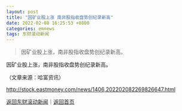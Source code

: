 ```yaml
---
layout: post
title: "因矿业股上涨 南非股指收盘势创纪录新高"
date: 2022-02-08 16:25:53 +0800
categories: emnews
tags: 东财滚动新闻
---
```

> 因矿业股上涨，南非股指收盘势创纪录新高。

<p>因矿业股上涨，南非股指收盘势创纪录新高。 </p><p class="em_media">（文章来源：哈富资讯）</p>

<http://stock.eastmoney.com/news/1406,202202082269826647.html>

[返回东财滚动新闻](//finews.withounder.com/emnews/)｜[返回首页](//finews.withounder.com/)